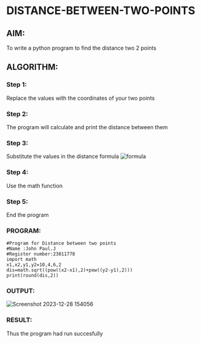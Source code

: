 # DISTANCE-BETWEEN-TWO-POINTS

## AIM:
To write a python program to find the distance two 2 points
## ALGORITHM:
### Step 1: 
Replace the values with the coordinates of your two points
### Step 2: 
The program will calculate and print the distance between them 
### Step 3: 
Substitute the values in the distance formula  ![formula](/formula.JPG)
### Step 4: 
Use the math function
### Step 5: 
End the program
### PROGRAM:
```
#Program for Distance between two points
#Name :John Paul.J
#Register number:23011778
import math
x1,x2,y1,y2=10,4,6,2
dis=math.sqrt((pow((x2-x1),2)+pow((y2-y1),2)))
print(round(dis,2))
```



### OUTPUT:

![Screenshot 2023-12-28 154056](https://github.com/JOHNSUBIK/DISTANCE-BETWEEN-TWO-POINTS/assets/150279319/bbdc7df2-99b8-4856-9520-9b3f83a74c76)



### RESULT:
Thus the program had run succesfully
